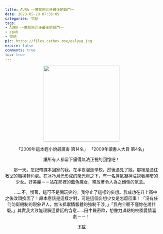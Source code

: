 ```yaml
---
title: AURA ～魔龍院光牙最後的戰鬥～
date: 2023-05-28 07:36:09
categories: 完結
tags:
- AURA ～魔龍院光牙最後的戰鬥～
- epub
- 完結
pic: https://files.catbox.moe/eelywq.jpg
expire: false
comments: true
toc: true
---
```


<div style="text-align:center" class="kratos-post-content">

<img width="250px" src="https://files.catbox.moe/eelywq.jpg">

<p>
「2009年這本輕小說最厲害 第14名」
「2009年讀書人大賞 第4名」


讓所有人都留下痛得無法正視的回憶吧！

　　那一天。忘記帶課本回家的我，在半夜溜進學校，然後遇見了她。那裡是通往教室的階梯轉角處。在冰冷月光形成的聚光燈之下，有一名屏氣凝神注視著黑暗的少女。好美麗－－站在那裡的藍色魔女，釋放著令人為之傾倒的氣息。

　　……不，慢著，這可不是開玩笑的。我停止了這樣的妄想。我成功在升上高中之後改頭換面了！原本應該是這樣才對，可是這個妄想少女是怎麼回事！「沒有任何防衛機制的現象界人，無法抵禦情報體的強制干涉。」「我完全聽不懂妳在說什麼。」其實我大致能理解這番話的含意……田中羅密歐，想像力滿點的校園愛情喜劇－－！
</p>

<p>
<a href="https://epubdatabase.azurewebsites.net/EBOOKS/EPUB/完結/AURA ～魔龍院光牙最後的戰鬥～/AURA ～魔龍院光牙最後的戰鬥～.epub?download=1">下載</a>
</p>

</div>